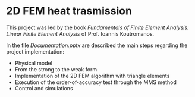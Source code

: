 # 2D FEM heat trasmission
This project was led by the book *Fundamentals of Finite Element Analysis: Linear Finite Element Analysis* of Prof. Ioannis Koutromanos.  

In the file *Documentation.pptx* are described the main steps regarding the project implementation:
- Physical model
- From the strong to the weak form
- Implementation of the 2D FEM algorithm with triangle elements
- Execution of the order-of-accuracy test through the MMS method
- Control and simulations
